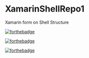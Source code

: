 # XamarinShellRepo1
Xamarin form on Shell Structure

[![forthebadge](https://forthebadge.com/images/badges/built-with-love.svg)](https://sites.google.com/view/pruthvirajma/)

[![forthebadge](https://forthebadge.com/images/badges/built-for-android.svg)](https://forthebadge.com)

[![forthebadge](https://forthebadge.com/images/badges/made-with-c-sharp.svg)](https://forthebadge.com)

